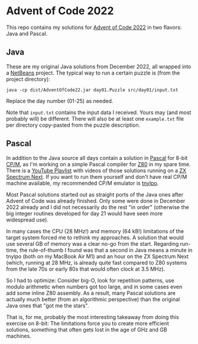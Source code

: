 # Advent of Code 2022
This repo contains my solutions for [Advent of Code 2022](https://www.adventofcode.com)
in two flavors: Java and Pascal.

## Java ##

These are my original Java solutions from December 2022, all wrapped into a
[NetBeans](https://netbeans.apache.org) project. The typical way to run a certain
puzzle is (from the project directory):
```
java -cp dist/AdventOfCode22.jar day01.Puzzle src/day01/input.txt
```
Replace the day number (01-25) as needed.

Note that ```input.txt``` contains the input data I received. Yours may (and most
probably will) be different. There will also be at least one ```example.txt``` file
per directory copy-pasted from the puzzle description.

## Pascal ##

In addition to the Java source all days contain a solution in 
[Pascal](https://en.wikipedia.org/wiki/Pascal_(programming_language)) for 8-bit
[CP/M](https://en.wikipedia.org/wiki/CP/M), as I'm working on a simple Pascal compiler
for [Z80](https://en.wikipedia.org/wiki/Zilog_Z80) in my spare time. There is a
[YouTube Playlist](https://youtube.com/playlist?list=PLcjDDXgGeSQ6E3NLeSOH0Tn7UorYBgUOH)
with videos of those solutions running on a [ZX Spectrum Next](https://www.specnext.com).
If you want to run them yourself and don't have real CP/M machine available, my
recommended CP/M emulator is [tnylpo](https://gitlab.com/gbrein/tnylpo).

Most Pascal solutions started out as straight ports of the Java ones after Advent of Code
was already finished. Only some were done in December 2022 already and I did not
necessarily do the rest "in order" (otherwise the big integer routines developed for day
21 would have seen more widespread use).

In many cases the CPU (28 MHz!) and memory (64 kB!) limitations of the target system
forced me to rethink my approaches. A solution that would use several GB of memory was a
clear no-go from the start. Regarding run-time, the rule-of-thumb I found was that a
second in Java means a minute in tnylpo (both on my MacBook Air M1) and an hour on the
ZX Spectrum Next (which, running at 28 MHz, is already quite fast compared to Z80 systems
from the late 70s or early 80s that would often clock at 3.5 MHz).

So I had to optimize: Consider big-O, look for repetition patterns, use modulo arithmetic
when numbers got too large, and in some cases even add some inline Z80 assembly. As a
result, many Pascal solutions are actually much better (from an algorithmic perspective)
than the original Java ones that "got me the stars".

That is, for me, probably the most interesting takeaway from doing this exercise on 8-bit:
The limitations force you to create more efficient solutions, something that often gets
lost in the age of GHz and GB machines.
